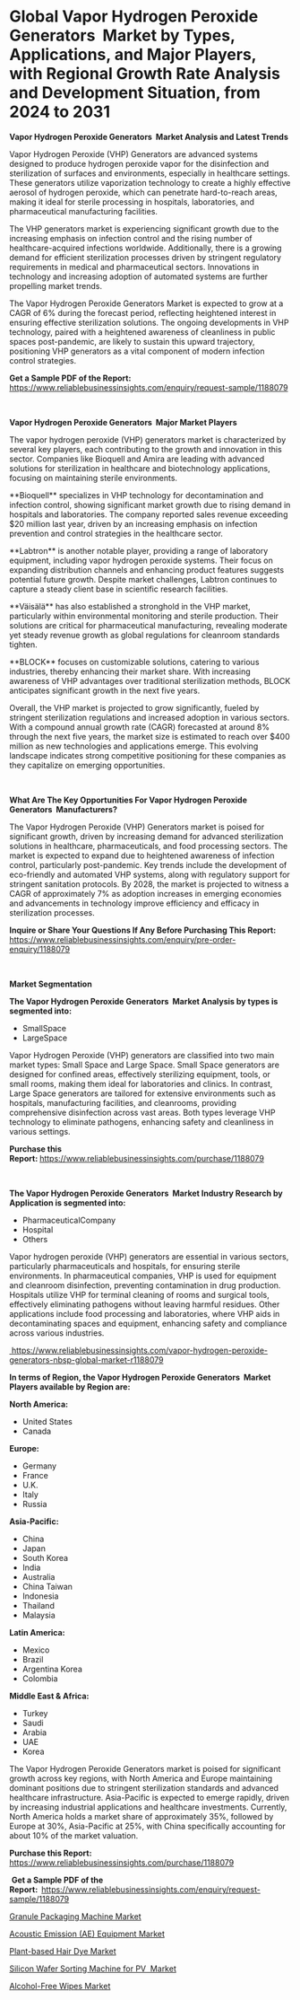 <p><h1>Global Vapor Hydrogen Peroxide Generators  Market by Types, Applications, and Major Players, with Regional Growth Rate Analysis and Development Situation, from 2024 to 2031</h1></p><p><strong>Vapor Hydrogen Peroxide Generators  Market Analysis and Latest Trends</strong></p>
<p><p>Vapor Hydrogen Peroxide (VHP) Generators are advanced systems designed to produce hydrogen peroxide vapor for the disinfection and sterilization of surfaces and environments, especially in healthcare settings. These generators utilize vaporization technology to create a highly effective aerosol of hydrogen peroxide, which can penetrate hard-to-reach areas, making it ideal for sterile processing in hospitals, laboratories, and pharmaceutical manufacturing facilities. </p><p>The VHP generators market is experiencing significant growth due to the increasing emphasis on infection control and the rising number of healthcare-acquired infections worldwide. Additionally, there is a growing demand for efficient sterilization processes driven by stringent regulatory requirements in medical and pharmaceutical sectors. Innovations in technology and increasing adoption of automated systems are further propelling market trends. </p><p>The Vapor Hydrogen Peroxide Generators Market is expected to grow at a CAGR of 6% during the forecast period, reflecting heightened interest in ensuring effective sterilization solutions. The ongoing developments in VHP technology, paired with a heightened awareness of cleanliness in public spaces post-pandemic, are likely to sustain this upward trajectory, positioning VHP generators as a vital component of modern infection control strategies.</p></p>
<p><strong>Get a Sample PDF of the Report:&nbsp;</strong> <a href="https://www.reliablebusinessinsights.com/enquiry/request-sample/1188079?utm_campaign=118&utm_medium=2&utm_source=Github&utm_content=ia&utm_term=30102024&utm_id=vapor-hydrogen-peroxide-generators">https://www.reliablebusinessinsights.com/enquiry/request-sample/1188079</a></p>
<p>&nbsp;</p>
<p><strong>Vapor Hydrogen Peroxide Generators  Major Market Players</strong></p>
<p><p>The vapor hydrogen peroxide (VHP) generators market is characterized by several key players, each contributing to the growth and innovation in this sector. Companies like Bioquell and Amira are leading with advanced solutions for sterilization in healthcare and biotechnology applications, focusing on maintaining sterile environments.</p><p>**Bioquell** specializes in VHP technology for decontamination and infection control, showing significant market growth due to rising demand in hospitals and laboratories. The company reported sales revenue exceeding $20 million last year, driven by an increasing emphasis on infection prevention and control strategies in the healthcare sector.</p><p>**Labtron** is another notable player, providing a range of laboratory equipment, including vapor hydrogen peroxide systems. Their focus on expanding distribution channels and enhancing product features suggests potential future growth. Despite market challenges, Labtron continues to capture a steady client base in scientific research facilities.</p><p>**Väisälä** has also established a stronghold in the VHP market, particularly within environmental monitoring and sterile production. Their solutions are critical for pharmaceutical manufacturing, revealing moderate yet steady revenue growth as global regulations for cleanroom standards tighten.</p><p>**BLOCK** focuses on customizable solutions, catering to various industries, thereby enhancing their market share. With increasing awareness of VHP advantages over traditional sterilization methods, BLOCK anticipates significant growth in the next five years.</p><p>Overall, the VHP market is projected to grow significantly, fueled by stringent sterilization regulations and increased adoption in various sectors. With a compound annual growth rate (CAGR) forecasted at around 8% through the next five years, the market size is estimated to reach over $400 million as new technologies and applications emerge. This evolving landscape indicates strong competitive positioning for these companies as they capitalize on emerging opportunities.</p></p>
<p>&nbsp;</p>
<p><strong>What Are The Key Opportunities For Vapor Hydrogen Peroxide Generators  Manufacturers?</strong></p>
<p><p>The Vapor Hydrogen Peroxide (VHP) Generators market is poised for significant growth, driven by increasing demand for advanced sterilization solutions in healthcare, pharmaceuticals, and food processing sectors. The market is expected to expand due to heightened awareness of infection control, particularly post-pandemic. Key trends include the development of eco-friendly and automated VHP systems, along with regulatory support for stringent sanitation protocols. By 2028, the market is projected to witness a CAGR of approximately 7% as adoption increases in emerging economies and advancements in technology improve efficiency and efficacy in sterilization processes.</p></p>
<p><strong>Inquire or Share Your Questions If Any Before Purchasing This Report:</strong> <a href="https://www.reliablebusinessinsights.com/enquiry/pre-order-enquiry/1188079?utm_campaign=118&utm_medium=2&utm_source=Github&utm_content=ia&utm_term=30102024&utm_id=vapor-hydrogen-peroxide-generators">https://www.reliablebusinessinsights.com/enquiry/pre-order-enquiry/1188079</a></p>
<p>&nbsp;</p>
<p><strong>Market Segmentation</strong></p>
<p><strong>The Vapor Hydrogen Peroxide Generators  Market Analysis by types is segmented into:</strong></p>
<p><ul><li>SmallSpace</li><li>LargeSpace</li></ul></p>
<p><p>Vapor Hydrogen Peroxide (VHP) generators are classified into two main market types: Small Space and Large Space. Small Space generators are designed for confined areas, effectively sterilizing equipment, tools, or small rooms, making them ideal for laboratories and clinics. In contrast, Large Space generators are tailored for extensive environments such as hospitals, manufacturing facilities, and cleanrooms, providing comprehensive disinfection across vast areas. Both types leverage VHP technology to eliminate pathogens, enhancing safety and cleanliness in various settings.</p></p>
<p><strong>Purchase this Report:&nbsp;</strong><a href="https://www.reliablebusinessinsights.com/purchase/1188079?utm_campaign=118&utm_medium=2&utm_source=Github&utm_content=ia&utm_term=30102024&utm_id=vapor-hydrogen-peroxide-generators">https://www.reliablebusinessinsights.com/purchase/1188079</a></p>
<p>&nbsp;</p>
<p><strong>The Vapor Hydrogen Peroxide Generators  Market Industry Research by Application is segmented into:</strong></p>
<p><ul><li>PharmaceuticalCompany</li><li>Hospital</li><li>Others</li></ul></p>
<p><p>Vapor hydrogen peroxide (VHP) generators are essential in various sectors, particularly pharmaceuticals and hospitals, for ensuring sterile environments. In pharmaceutical companies, VHP is used for equipment and cleanroom disinfection, preventing contamination in drug production. Hospitals utilize VHP for terminal cleaning of rooms and surgical tools, effectively eliminating pathogens without leaving harmful residues. Other applications include food processing and laboratories, where VHP aids in decontaminating spaces and equipment, enhancing safety and compliance across various industries.</p></p>
<p><a href="https://www.reliablebusinessinsights.com/vapor-hydrogen-peroxide-generators-nbsp-global-market-r1188079?utm_campaign=118&utm_medium=2&utm_source=Github&utm_content=ia&utm_term=30102024&utm_id=vapor-hydrogen-peroxide-generators">&nbsp;https://www.reliablebusinessinsights.com/vapor-hydrogen-peroxide-generators-nbsp-global-market-r1188079</a></p>
<p><strong>In terms of Region, the Vapor Hydrogen Peroxide Generators  Market Players available by Region are:</strong></p>
<p>
    <p> <strong> North America: </strong>
        <ul>
            <li>United States</li>
            <li>Canada</li>
        </ul>
        </p> 
    <p> <strong> Europe: </strong>
        <ul>
            <li>Germany</li>
            <li>France</li>
            <li>U.K.</li>
            <li>Italy</li>
            <li>Russia</li>
        </ul>
        </p> 
    <p> <strong> Asia-Pacific: </strong>
        <ul>
            <li>China</li>
            <li>Japan</li>
            <li>South Korea</li>
            <li>India</li>
            <li>Australia</li>
            <li>China Taiwan</li>
            <li>Indonesia</li>
            <li>Thailand</li>
            <li>Malaysia</li>
        </ul>
        </p> 
    <p> <strong> Latin America: </strong>
        <ul>
            <li>Mexico</li>
            <li>Brazil</li>
            <li>Argentina Korea</li>
            <li>Colombia</li>
        </ul>
        </p> 
    <p> <strong> Middle East & Africa: </strong>
        <ul>
            <li>Turkey</li>
            <li>Saudi</li>
            <li>Arabia</li>
            <li>UAE</li>
            <li>Korea</li>
        </ul>
    </p>
    </p>
<p><p>The Vapor Hydrogen Peroxide Generators market is poised for significant growth across key regions, with North America and Europe maintaining dominant positions due to stringent sterilization standards and advanced healthcare infrastructure. Asia-Pacific is expected to emerge rapidly, driven by increasing industrial applications and healthcare investments. Currently, North America holds a market share of approximately 35%, followed by Europe at 30%, Asia-Pacific at 25%, with China specifically accounting for about 10% of the market valuation.</p></p>
<p><strong>Purchase this Report: </strong><a href="https://www.reliablebusinessinsights.com/purchase/1188079?utm_campaign=118&utm_medium=2&utm_source=Github&utm_content=ia&utm_term=30102024&utm_id=vapor-hydrogen-peroxide-generators">https://www.reliablebusinessinsights.com/purchase/1188079</a></p>
<p>&nbsp;<strong>Get a Sample PDF of the Report:&nbsp;&nbsp;</strong><a href="https://www.reliablebusinessinsights.com/enquiry/request-sample/1188079?utm_campaign=118&utm_medium=2&utm_source=Github&utm_content=ia&utm_term=30102024&utm_id=vapor-hydrogen-peroxide-generators">https://www.reliablebusinessinsights.com/enquiry/request-sample/1188079</a></p>
<p><strong></strong></p>
<p><p><a href="https://github.com/dowsegmspivadlk/Market-Research-Report-List-1/blob/main/granule-packaging-machine-market.md?utm_campaign=118&utm_medium=2&utm_source=Github&utm_content=ia&utm_term=30102024&utm_id=vapor-hydrogen-peroxide-generators">Granule Packaging Machine Market</a></p><p><a href="https://issuu.com/reportprime-2/docs/acoustic-emission-ae-equipment-mark_460c9e0e25ad6e?utm_campaign=118&utm_medium=2&utm_source=Github&utm_content=ia&utm_term=30102024&utm_id=vapor-hydrogen-peroxide-generators">Acoustic Emission (AE) Equipment Market</a></p><p><a href="https://www.linkedin.com/pulse/plant-based-hair-dye-industry-analysis-report-market-size-share-jxl7c?utm_campaign=118&utm_medium=2&utm_source=Github&utm_content=ia&utm_term=30102024&utm_id=vapor-hydrogen-peroxide-generators">Plant-based Hair Dye Market</a></p><p><a href="https://github.com/fosters9adames/Market-Research-Report-List-1/blob/main/silicon-wafer-sorting-machine-for-pv-market.md?utm_campaign=118&utm_medium=2&utm_source=Github&utm_content=ia&utm_term=30102024&utm_id=vapor-hydrogen-peroxide-generators">Silicon Wafer Sorting Machine for PV  Market</a></p><p><a href="https://www.linkedin.com/pulse/alcohol-free-wipes-market-global-share-ranking-overall-sales-tehge?utm_campaign=118&utm_medium=2&utm_source=Github&utm_content=ia&utm_term=30102024&utm_id=vapor-hydrogen-peroxide-generators">Alcohol-Free Wipes Market</a></p></p>
